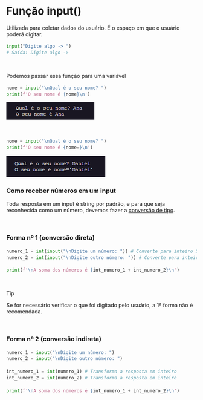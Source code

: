# Função input()
Utilizada para coletar dados do usuário. É o espaço em que o usuário poderá digitar.

```python
input("Digite algo -> ")
# Saída: Digite algo ->
```

<br>

Podemos passar essa função para uma variável

```python
nome = input("\nQual é o seu nome? ")
print(f'O seu nome é {nome}\n')
```

![alt text](https://github.com/BruCamps/Curso_Python_Udemy/blob/main/Images/image.png)

<br>

```python
nome = input("\nQual é o seu nome? ")
print(f'O seu nome é {nome=}\n')
```

![alt text](https://github.com/BruCamps/Curso_Python_Udemy/blob/main/Images/image-1.png)


### Como receber números em um input
Toda resposta em um input é string por padrão, e para que seja reconhecida como um número, devemos fazer a [conversão de tipo](https://github.com/BruCamps/Curso_Python_Udemy/blob/main/Notes/5-CoercaodeTipos.md).

<br>

### Forma nº 1 (conversão direta)

```python
numero_1 = int(input("\nDigite um número: ")) # Converte para inteiro SOMENTE quando a resposta NÃO É TEXTO
numero_2 = int(input("\nDigite outro número: ")) # Converte para inteiro SOMENTE quando a resposta NÃO É TEXTO

print(f'\nA soma dos números é {int_numero_1 + int_numero_2}\n')
```

<br>

> [!TIP]
> Se for necessário verificar o que foi digitado pelo usuário, a 1ª forma não é recomendada.

<br>

### Forma nº 2 (conversão indireta)

```python
numero_1 = input("\nDigite um número: ")
numero_2 = input("\nDigite outro número: ")

int_numero_1 = int(numero_1) # Transforma a resposta em inteiro
int_numero_2 = int(numero_2) # Transforma a resposta em inteiro

print(f'\nA soma dos números é {int_numero_1 + int_numero_2}\n')
```
